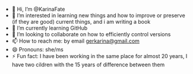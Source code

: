 - 👋 Hi, I’m @KarinaFate
- 👀 I’m interested in learning new things and how to improve or preserve (if they are good) current things, and i am writing a book
- 🌱 I’m currently learning GitHub
- 💞️ I’m looking to collaborate on how to efficiently control versions
- 📫 How to reach me: by email gerkarina@gmail.com
- 😄 Pronouns: she/ms
- ⚡ Fun fact: I have been working in the same place for almost 20 years, I have two cildren with the 15 years of difference between them

<!---
KarinaFate/KarinaFate is a ✨ special ✨ repository because its `README.md` (this file) appears on your GitHub profile.
You can click the Preview link to take a look at your changes.
--->
